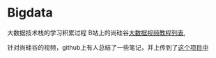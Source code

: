 # Bigdata
大数据技术栈的学习积累过程
B站上的尚硅谷[大数据视频教程列表](https://www.bilibili.com/video/BV1BJ411U7hW?p=348),

针对尚硅谷的视频，github上有人总结了一些笔记，并上传到了[这个项目中](https://github.com/jast90/awesome-learning/issues/1)